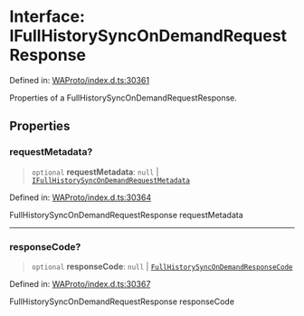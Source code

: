 # Interface: IFullHistorySyncOnDemandRequestResponse

Defined in: [WAProto/index.d.ts:30361](https://github.com/Fokusdotid/bail/blob/fcd0cec6f26de1fb545eb2e03fa5c63fbad99d3d/WAProto/index.d.ts#L30361)

Properties of a FullHistorySyncOnDemandRequestResponse.

## Properties

### requestMetadata?

> `optional` **requestMetadata**: `null` \| [`IFullHistorySyncOnDemandRequestMetadata`](../../../../../interfaces/IFullHistorySyncOnDemandRequestMetadata.md)

Defined in: [WAProto/index.d.ts:30364](https://github.com/Fokusdotid/bail/blob/fcd0cec6f26de1fb545eb2e03fa5c63fbad99d3d/WAProto/index.d.ts#L30364)

FullHistorySyncOnDemandRequestResponse requestMetadata

***

### responseCode?

> `optional` **responseCode**: `null` \| [`FullHistorySyncOnDemandResponseCode`](../enumerations/FullHistorySyncOnDemandResponseCode.md)

Defined in: [WAProto/index.d.ts:30367](https://github.com/Fokusdotid/bail/blob/fcd0cec6f26de1fb545eb2e03fa5c63fbad99d3d/WAProto/index.d.ts#L30367)

FullHistorySyncOnDemandRequestResponse responseCode
